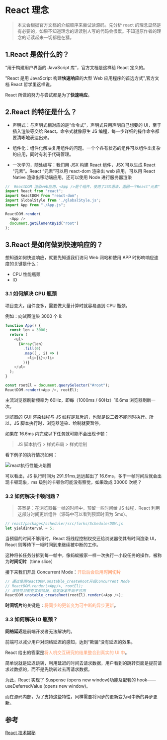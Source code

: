 # React 理念

> 本文会根据官方文档的介绍顺序来尝试读源码。先分析 react 的理念显然是有必要的，如果不知道理念的话读别人写的代码会很累。不知道原作者的理念的话读起来一切都是在猜。

## 1.React 是做什么的？

“用于构建用户界面的 JavaScript 库”，官方文档是这样给 React 定义的。

"React 是用 JavaScript 构建**快速响应**的大型 Web 应用程序的首选方式",官方文档 React 哲学里这样说。

React 所做的努力与尝试都是为了**快速响应**。

## 2.React 的特征是什么？

- 声明式：与声明式相对应的是“命令式”，声明式只用声明自己想要的 UI，至于插入渲染等交给 React。命令式就像原生 JS 编程，每一步详细的操作命令都要清晰地表达出来。

- 组件化：组件化解决复用组件的问题。一个个各有状态的组件可以组件出复杂的应用，同时有利于代码管理。

- 一次学习，随处编写：我们用 JSX 构建 React 组件，JSX 可以生成 React “元素”。React “元素”可以用 react-dom 渲染出 web 应用，可以用 React Native 渲染出移动端应用，还可以使用 Node 进行服务器渲染

```javascript
//  ReactDOM 渲染web应用，<App />是个组件，使用了JSX语法，返回一个React"元素"
import React from "react";
import ReactDOM from "react-dom";
import GlobalStyle from './globalStyle.js';
import App from "./App.js";

ReactDOM.render(
  <App />
  document.getElementById("root")
);
```

## 3.React 是如何做到快速响应的？

想知道如何快速响应，就要先知道我们访问 Web 网站和使用 APP 时影响响应速度的关键是什么：

- CPU 性能瓶颈
- IO

### 3.1 如何解决 CPU 瓶颈

项目变大，组件变多，需要做大量计算时就容易遇到 CPU 瓶颈。

例如：向试图渲染 3000 个 li:

```javascript
function App() {
  const len = 3000;
  return (
    <ul>
      {Array(len)
        .fill(0)
        .map((_, i) => (
          <li>{i}</li>
        ))}
    </ul>
  );
}

const rootEl = document.querySelector("#root");
ReactDOM.render(<App />, rootEl);
```

主流浏览器刷新频率为 60Hz，即每（1000ms / 60Hz）16.6ms 浏览器刷新一次。

浏览器的 GUI 渲染线程与 JS 线程是互斥的，也就是说二者不能同时执行。所以，JS 脚本执行时，浏览器渲染、绘制就要暂停。

如果在 16.6ms 内完成以下任务就可能不会出现卡顿：

> JS 脚本执行 > 样式布局 > 样式绘制

看下例子的执行情况如何：

![react执行性能火焰图](https://p1-juejin.byteimg.com/tos-cn-i-k3u1fbpfcp/fa51f399dda1425a8f796f498a17d7f2~tplv-k3u1fbpfcp-watermark.image)

可以看出，JS 执行时间为 291.91ms,远远超出了 16.6ms，多于一帧时间后就会出现卡顿现象，ms 级别的卡顿你可能没有察觉，如果改成 30000 次呢？

### 3.2 如何解决卡顿问题？

> 答案是：在浏览器每一帧的时间中，预留一些时间给 JS 线程，React 利用这部分时间更新组件（源码中可以看到预留时间为 5ms）。

```javascript
// react/packages/scheduler/src/forks/SchedulerDOM.js
let yieldInterval = 5;
```

当预留的时间不够用时，React 将线程控制权交还给浏览器使其有时间渲染 UI，React 则等待下一帧时间到来继续被中断的工作。

这种将长任务分拆到每一帧中，像蚂蚁搬家一样一次执行一小段任务的操作，被称为**时间切片**（time slice）

接下来我们开启 Concurrent Mode：<span style="color: #ff9966">开启后会启用**时间切片**</span>

```javascript
// 通过使用ReactDOM.unstable_createRoot开启Concurrent Mode
// ReactDOM.render(<App/>, rootEl);
// 该特性目前在实验阶段，稳定版本中尚不可用
ReactDOM.unstable_createRoot(rootEl).render(<App />);
```

**时间切片**的关键是：<span style="color: #ff9966">将同步的更新变为可中断的异步更新</span>。

### 3.3 如何解决 IO 瓶颈？

**网络延迟**是前端开发者无法解决的。

前端可以减少用户对网络延迟的感知，达到“欺骗”没有延迟的效果。

React 给出的答案是<span style="color: #ff9966">将人机交互研究的结果整合到真实的 UI 中</span>。

简单说就是延迟跳转，利用延迟的时间去请求数据，用户看到的跳转页面是提前请求过数据的，而不是先跳转过去再请求数据。

为此，React 实现了 Suspense (opens new window)功能及配套的 hook——useDeferredValue (opens new window)。

而在源码内部，为了支持这些特性，同样需要将同步的更新变为可中断的异步更新。

## 参考

[React 技术揭秘](https://react.iamkasong.com/preparation/idea.html)
